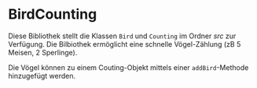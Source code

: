 # BirdCounting

Diese Bibliothek stellt die Klassen `Bird` und `Counting` im Ordner _src_ zur Verfügung. Die Bilbiothek ermöglicht eine schnelle Vögel-Zählung (zB 5 Meisen, 2 Sperlinge).

Die Vögel können zu einem Couting-Objekt mittels einer `addBird`-Methode hinzugefügt werden.



